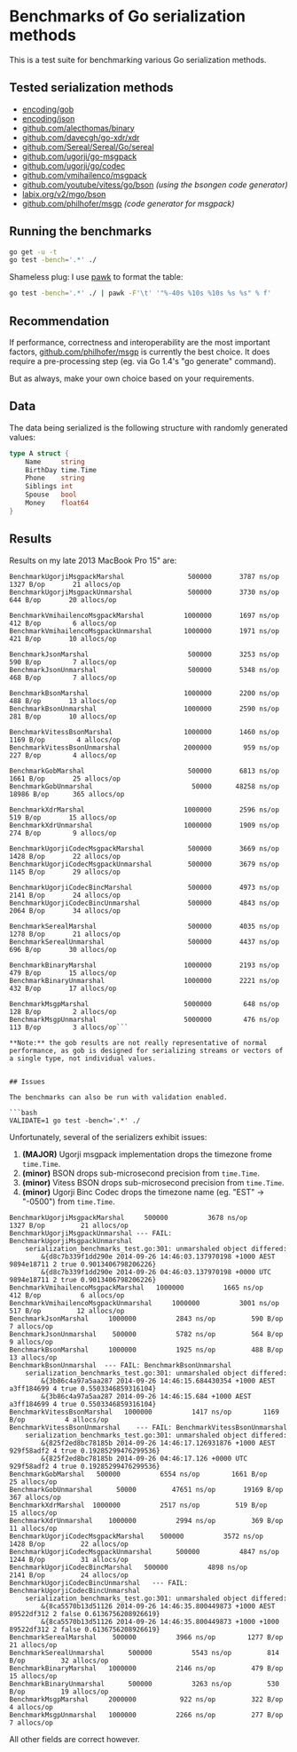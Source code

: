 # Benchmarks of Go serialization methods

This is a test suite for benchmarking various Go serialization methods.

## Tested serialization methods

- [encoding/gob](http://golang.org/pkg/encoding/gob/)
- [encoding/json](http://golang.org/pkg/encoding/json/)
- [github.com/alecthomas/binary](https://github.com/alecthomas/binary)
- [github.com/davecgh/go-xdr/xdr](https://github.com/davecgh/go-xdr)
- [github.com/Sereal/Sereal/Go/sereal](https://github.com/Sereal/Sereal)
- [github.com/ugorji/go-msgpack](https://github.com/ugorji/go-msgpack)
- [github.com/ugorji/go/codec](https://github.com/ugorji/go/tree/master/codec)
- [github.com/vmihailenco/msgpack](https://github.com/vmihailenco/msgpack)
- [github.com/youtube/vitess/go/bson](https://github.com/youtube/vitess/tree/master/go/bson) *(using the bsongen code generator)*
- [labix.org/v2/mgo/bson](https://labix.org/v2/mgo/bson)
- [github.com/philhofer/msgp](https://github.com/philhofer/msgp) *(code generator for msgpack)*


## Running the benchmarks

```bash
go get -u -t
go test -bench='.*' ./
```

Shameless plug: I use [pawk](https://github.com/alecthomas/pawk) to format the table:

```bash
go test -bench='.*' ./ | pawk -F'\t' '"%-40s %10s %10s %s %s" % f'
```

## Recommendation

If performance, correctness and interoperability are the most important
factors, [github.com/philhofer/msgp](https://github.com/philhofer/msgp) is currently
the best choice. It does require a pre-processing step (eg. via Go 1.4's "go
generate" command).

But as always, make your own choice based on your requirements.

## Data

The data being serialized is the following structure with randomly generated values:

```go
type A struct {
    Name     string
    BirthDay time.Time
    Phone    string
    Siblings int
    Spouse   bool
    Money    float64
}
```


## Results

Results on my late 2013 MacBook Pro 15" are:

```
BenchmarkUgorjiMsgpackMarshal                500000       3787 ns/op     1327 B/op       21 allocs/op
BenchmarkUgorjiMsgpackUnmarshal              500000       3730 ns/op      644 B/op       20 allocs/op

BenchmarkVmihailencoMsgpackMarshal          1000000       1697 ns/op      412 B/op        6 allocs/op
BenchmarkVmihailencoMsgpackUnmarshal        1000000       1971 ns/op      421 B/op       10 allocs/op

BenchmarkJsonMarshal                         500000       3253 ns/op      590 B/op        7 allocs/op
BenchmarkJsonUnmarshal                       500000       5348 ns/op      468 B/op        7 allocs/op

BenchmarkBsonMarshal                        1000000       2200 ns/op      488 B/op       13 allocs/op
BenchmarkBsonUnmarshal                      1000000       2590 ns/op      281 B/op       10 allocs/op

BenchmarkVitessBsonMarshal                  1000000       1460 ns/op     1169 B/op        4 allocs/op
BenchmarkVitessBsonUnmarshal                2000000        959 ns/op      227 B/op        4 allocs/op

BenchmarkGobMarshal                          500000       6813 ns/op     1661 B/op       25 allocs/op
BenchmarkGobUnmarshal                         50000      48258 ns/op    18986 B/op      365 allocs/op

BenchmarkXdrMarshal                         1000000       2596 ns/op      519 B/op       15 allocs/op
BenchmarkXdrUnmarshal                       1000000       1909 ns/op      274 B/op        9 allocs/op

BenchmarkUgorjiCodecMsgpackMarshal           500000       3669 ns/op     1428 B/op       22 allocs/op
BenchmarkUgorjiCodecMsgpackUnmarshal         500000       3679 ns/op     1145 B/op       29 allocs/op

BenchmarkUgorjiCodecBincMarshal              500000       4973 ns/op     2141 B/op       24 allocs/op
BenchmarkUgorjiCodecBincUnmarshal            500000       4843 ns/op     2064 B/op       34 allocs/op

BenchmarkSerealMarshal                       500000       4035 ns/op     1278 B/op       21 allocs/op
BenchmarkSerealUnmarshal                     500000       4437 ns/op      696 B/op       30 allocs/op

BenchmarkBinaryMarshal                      1000000       2193 ns/op      479 B/op       15 allocs/op
BenchmarkBinaryUnmarshal                    1000000       2221 ns/op      432 B/op       17 allocs/op

BenchmarkMsgpMarshal                        5000000        648 ns/op      128 B/op        2 allocs/op
BenchmarkMsgpUnmarshal                      5000000        476 ns/op      113 B/op        3 allocs/op```

**Note:** the gob results are not really representative of normal performance, as gob is designed for serializing streams or vectors of a single type, not individual values.


## Issues

The benchmarks can also be run with validation enabled.

```bash
VALIDATE=1 go test -bench='.*' ./
```

Unfortunately, several of the serializers exhibit issues:

1. **(MAJOR)** Ugorji msgpack implementation drops the timezone frome `time.Time`.
2. **(minor)** BSON drops sub-microsecond precision from `time.Time`.
3. **(minor)** Vitess BSON drops sub-microsecond precision from `time.Time`.
4. **(minor)** Ugorji Binc Codec drops the timezone name (eg. "EST" -> "-0500") from `time.Time`.

```
BenchmarkUgorjiMsgpackMarshal     500000          3678 ns/op        1327 B/op         21 allocs/op
BenchmarkUgorjiMsgpackUnmarshal --- FAIL: BenchmarkUgorjiMsgpackUnmarshal
    serialization_benchmarks_test.go:301: unmarshaled object differed:
        &{d8c7b339f1dd290e 2014-09-26 14:46:03.137970198 +1000 AEST 9894e18711 2 true 0.9013406798206226}
        &{d8c7b339f1dd290e 2014-09-26 04:46:03.137970198 +0000 UTC 9894e18711 2 true 0.9013406798206226}
BenchmarkVmihailencoMsgpackMarshal   1000000          1665 ns/op         412 B/op          6 allocs/op
BenchmarkVmihailencoMsgpackUnmarshal     1000000          3001 ns/op         517 B/op         12 allocs/op
BenchmarkJsonMarshal     1000000          2843 ns/op         590 B/op          7 allocs/op
BenchmarkJsonUnmarshal    500000          5782 ns/op         564 B/op          9 allocs/op
BenchmarkBsonMarshal     1000000          1925 ns/op         488 B/op         13 allocs/op
BenchmarkBsonUnmarshal  --- FAIL: BenchmarkBsonUnmarshal
    serialization_benchmarks_test.go:301: unmarshaled object differed:
        &{3b86c4a97a5aa287 2014-09-26 14:46:15.684430354 +1000 AEST a3ff184699 4 true 0.5503346859316104}
        &{3b86c4a97a5aa287 2014-09-26 14:46:15.684 +1000 AEST a3ff184699 4 true 0.5503346859316104}
BenchmarkVitessBsonMarshal   1000000          1417 ns/op        1169 B/op          4 allocs/op
BenchmarkVitessBsonUnmarshal    --- FAIL: BenchmarkVitessBsonUnmarshal
    serialization_benchmarks_test.go:301: unmarshaled object differed:
        &{825f2ed8bc78185b 2014-09-26 14:46:17.126931876 +1000 AEST 929f58adf2 4 true 0.19285299476299536}
        &{825f2ed8bc78185b 2014-09-26 04:46:17.126 +0000 UTC 929f58adf2 4 true 0.19285299476299536}
BenchmarkGobMarshal   500000          6554 ns/op        1661 B/op         25 allocs/op
BenchmarkGobUnmarshal      50000         47651 ns/op       19169 B/op        367 allocs/op
BenchmarkXdrMarshal  1000000          2517 ns/op         519 B/op         15 allocs/op
BenchmarkXdrUnmarshal    1000000          2994 ns/op         369 B/op         11 allocs/op
BenchmarkUgorjiCodecMsgpackMarshal    500000          3572 ns/op        1428 B/op         22 allocs/op
BenchmarkUgorjiCodecMsgpackUnmarshal      500000          4847 ns/op        1244 B/op         31 allocs/op
BenchmarkUgorjiCodecBincMarshal   500000          4898 ns/op        2141 B/op         24 allocs/op
BenchmarkUgorjiCodecBincUnmarshal   --- FAIL: BenchmarkUgorjiCodecBincUnmarshal
    serialization_benchmarks_test.go:301: unmarshaled object differed:
        &{8ca5570b13d51126 2014-09-26 14:46:35.800449873 +1000 AEST 89522df312 2 false 0.6136756208926619}
        &{8ca5570b13d51126 2014-09-26 14:46:35.800449873 +1000 +1000 89522df312 2 false 0.6136756208926619}
BenchmarkSerealMarshal    500000          3966 ns/op        1277 B/op         21 allocs/op
BenchmarkSerealUnmarshal      500000          5543 ns/op         814 B/op         32 allocs/op
BenchmarkBinaryMarshal   1000000          2146 ns/op         479 B/op         15 allocs/op
BenchmarkBinaryUnmarshal      500000          3263 ns/op         530 B/op         19 allocs/op
BenchmarkMsgpMarshal     2000000           922 ns/op         322 B/op          4 allocs/op
BenchmarkMsgpUnmarshal   1000000          2266 ns/op         277 B/op          7 allocs/op
```

All other fields are correct however.
